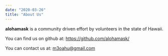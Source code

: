 ```yaml
---
date: "2020-03-26"
title: "About Us"
---
```


**alohamask** is a community driven effort by volunteers in the state of Hawaii.

You can find us on github at: https://github.com/alohamask/

You can contact us at: [m3oahu@gmail.com](mailto:m3oahu@gmail.com)

